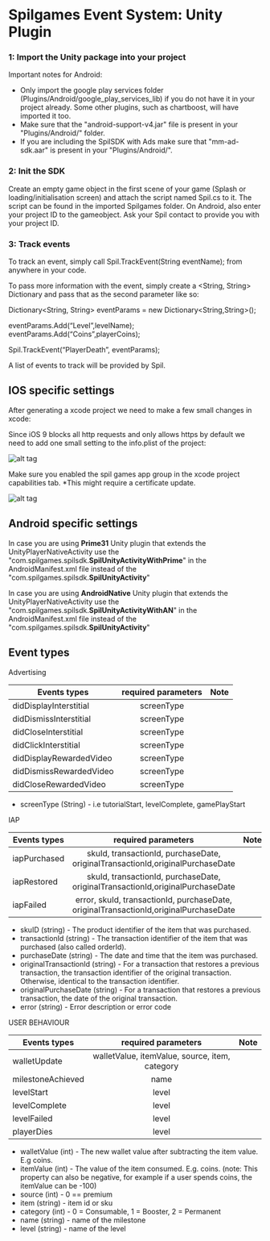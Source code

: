 <h1>Spilgames Event System: Unity Plugin</h1>

<h3>1: Import the Unity package into your project</h3>

Important notes for Android: 
<ul>
  <li>Only import the google play services folder (Plugins/Android/google_play_services_lib) if you do not have it in your project already. Some other plugins, such as chartboost, will have imported it too. </li>
  <li>Make sure that the "android-support-v4.jar" file is present in your "Plugins/Android/" folder.</li>
  <li>If you are including the SpilSDK with Ads make sure that "mm-ad-sdk.aar" is present in your "Plugins/Android/".</li>
</ul>

<h3>2: Init the SDK</h3>

Create an empty game object in the first scene of your game (Splash or loading/initialisation screen) and attach the script named Spil.cs to it. The script can be found in the imported Spilgames folder. On Android, also enter your project ID to the gameobject. Ask your Spil contact to provide you with your project ID.

<h3>3: Track events</h3>

To track an event, simply call Spil.TrackEvent(String eventName); from anywhere in your code.

To pass more information with the event, simply create a <String, String> Dictionary and pass that as the second parameter like so:

Dictionary<String, String> eventParams = new Dictionary<String,String>();

eventParams.Add(“Level”,levelName);
eventParams.Add(“Coins”,playerCoins);

Spil.TrackEvent(“PlayerDeath”, eventParams);

A list of events to track will be provided by Spil.


<h2>IOS specific settings</h2>


After generating a xcode project we need to make a few small changes in xcode:

Since iOS 9 blocks all http requests and only allows https by default we need to add one small setting to the info.plist of the project:

![alt tag](http://www.strongerthanfiction.com/img/integration.png)

Make sure you enabled the spil games app group in the xcode project capabilities tab. *This might require a certificate update. 

![alt tag](http://www.strongerthanfiction.com/img/integration2.png)

<h2>Android specific settings</h2>

In case you are using <b>Prime31</b> Unity plugin that extends the UnityPlayerNativeActivity use the "com.spilgames.spilsdk.<b>SpilUnityActivityWithPrime</b>" in the AndroidManifest.xml file instead of the "com.spilgames.spilsdk.<b>SpilUnityActivity</b>"

In case you are using <b>AndroidNative</b> Unity plugin that extends the UnityPlayerNativeActivity use the "com.spilgames.spilsdk.<b>SpilUnityActivityWithAN</b>" in the AndroidManifest.xml file instead of the "com.spilgames.spilsdk.<b>SpilUnityActivity</b>"

<h2>Event types</h2>

Advertising

| Events types                | required parameters                                                              | Note  |
| --------------------------  |:--------------------------------------------------------------------------------:| -----:|
| didDisplayInterstitial      | screenType                                                                       |       |
| didDismissInterstitial      | screenType               |                                                               |
| didCloseInterstitial        | screenType               |                                                               |
| didClickInterstitial        | screenType               |                                                               |
| didDisplayRewardedVideo     | screenType               |                                                               |
| didDismissRewardedVideo     | screenType               |                                                               |
| didCloseRewardedVideo       | screenType               |                                                               |


* screenType (String) - i.e tutorialStart, levelComplete, gamePlayStart



IAP

| Events types                | required parameters                                                              | Note |
| --------------------------  |:--------------------------------------------------------------------------------:| -----:|
| iapPurchased                | skuId, transactionId, purchaseDate, originalTransactionId,originalPurchaseDate                    |                                                               |
| iapRestored                 | skuId, transactionId, purchaseDate, originalTransactionId,originalPurchaseDate            |                                                               |
| iapFailed                   | error, skuId, transactionId, purchaseDate, originalTransactionId,originalPurchaseDate               
* skuID (string) - The product identifier of the item that was purchased.
* transactionId (string) - The transaction identifier of the item that was purchased (also called orderId).
* purchaseDate (string) - The date and time that the item was purchased.
* originalTransactionId (string) - For a transaction that restores a previous transaction, the transaction identifier of the original transaction. Otherwise, identical to the transaction identifier.
* originalPurchaseDate (string) - For a transaction that restores a previous transaction, the date of the original transaction.
* error (string) - Error description or error code



USER BEHAVIOUR

| Events types                | required parameters                                                              | Note |
| --------------------------  |:--------------------------------------------------------------------------------:| -----:|
| walletUpdate                | walletValue, itemValue, source, item, category                    |                               |
| milestoneAchieved           | name                                                                             |      |    
| levelStart                  | level                                                                             |    |      
| levelComplete                  | level                                                                             |    |  
| levelFailed                  | level                                                                             |    |    
| playerDies                  | level                                                                             |    |    

* walletValue (int) - The new wallet value after subtracting the item value. E.g coins.
* itemValue (int) - The value of the item consumed. E.g. coins. (note: This property can also be negative, for example if a user spends coins, the itemValue can be -100)
* source (int) - 0 == premium
* item (string) - item id or sku
* category (int) - 0 = Consumable, 1 = Booster, 2 = Permanent
* name (string) - name of the milestone
* level (string) - name of the level


